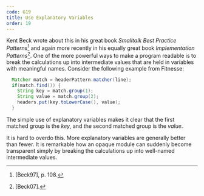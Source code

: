 ```yaml
---
code: G19
title: Use Explanatory Variables
order: 19
---
```

Kent Beck wrote about this in his great book *Smalltalk Best Practice Patterns*[^8] and again more recently in his equally great book *Implementation Patterns*[^9].
One of the more powerful ways to make a program readable is to break the calculations up into intermediate values that are held in variables with meaningful names.
Consider the following example from Fitnesse:

```java
  Matcher match = headerPattern.matcher(line);
  if(match.find()) {
    String key = match.group(1);
    String value = match.group(2);
    headers.put(key.toLowerCase(), value);
  }
```

The simple use of explanatory variables makes it clear that the first matched group is the *key*, and the second matched group is the *value*.

It is hard to overdo this.
More explanatory variables are generally better than fewer.
It is remarkable how an opaque module can suddenly become transparent simply by breaking the calculations up into well-named intermediate values.

[^8]: [Beck97], p. 108.
[^9]: [Beck07].